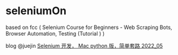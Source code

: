 # seleniumOn

based on fcc ( Selenium Course for Beginners - Web Scraping Bots, Browser Automation, Testing (Tutorial ) )

blog @juejin [Selenium 开发， Mac python 版，简单套路 2022_05 ](https://juejin.cn/post/7096796033891450910)
